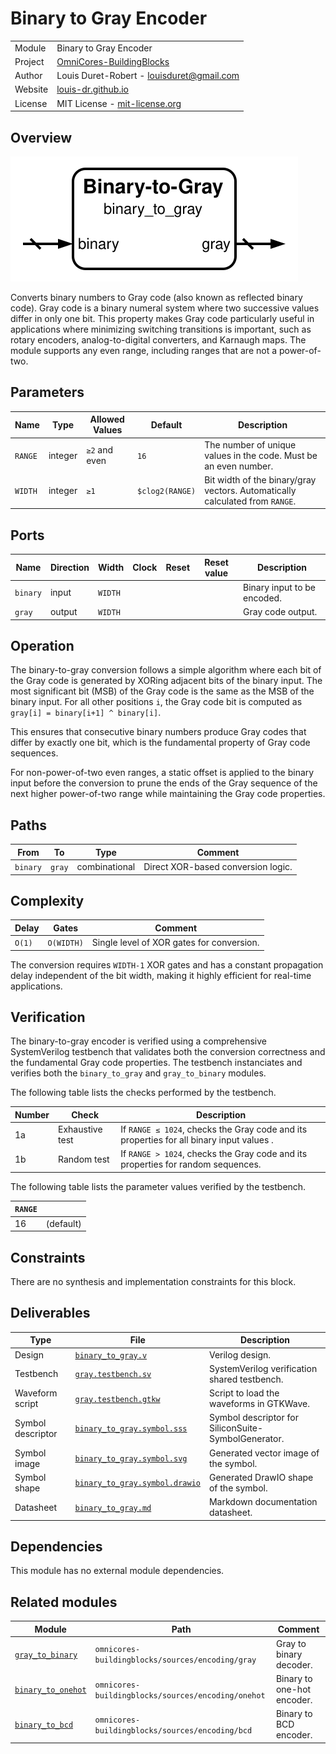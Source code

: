 # Binary to Gray Encoder

|         |                                                                                  |
| ------- | -------------------------------------------------------------------------------- |
| Module  | Binary to Gray Encoder                                                           |
| Project | [OmniCores-BuildingBlocks](https://github.com/Louis-DR/OmniCores-BuildingBlocks) |
| Author  | Louis Duret-Robert - [louisduret@gmail.com](mailto:louisduret@gmail.com)         |
| Website | [louis-dr.github.io](https://louis-dr.github.io)                                 |
| License | MIT License - [mit-license.org](https://mit-license.org)                         |

## Overview

![binary_to_gray](binary_to_gray.symbol.svg)

Converts binary numbers to Gray code (also known as reflected binary code). Gray code is a binary numeral system where two successive values differ in only one bit. This property makes Gray code particularly useful in applications where minimizing switching transitions is important, such as rotary encoders, analog-to-digital converters, and Karnaugh maps. The module supports any even range, including ranges that are not a power-of-two.

## Parameters

| Name    | Type    | Allowed Values | Default         | Description                                                                  |
| ------- | ------- | -------------- | --------------- | ---------------------------------------------------------------------------- |
| `RANGE` | integer | `≥2` and even  | `16`            | The number of unique values in the code. Must be an even number.             |
| `WIDTH` | integer | `≥1`           | `$clog2(RANGE)` | Bit width of the binary/gray vectors. Automatically calculated from `RANGE`. |

## Ports

| Name     | Direction | Width   | Clock | Reset | Reset value | Description                 |
| -------- | --------- | ------- | ----- | ----- | ----------- | --------------------------- |
| `binary` | input     | `WIDTH` |       |       |             | Binary input to be encoded. |
| `gray`   | output    | `WIDTH` |       |       |             | Gray code output.           |

## Operation

The binary-to-gray conversion follows a simple algorithm where each bit of the Gray code is generated by XORing adjacent bits of the binary input. The most significant bit (MSB) of the Gray code is the same as the MSB of the binary input. For all other positions `i`, the Gray code bit is computed as `gray[i] = binary[i+1] ^ binary[i]`.

This ensures that consecutive binary numbers produce Gray codes that differ by exactly one bit, which is the fundamental property of Gray code sequences.

For non-power-of-two even ranges, a static offset is applied to the binary input before the conversion to prune the ends of the Gray sequence of the next higher power-of-two range while maintaining the Gray code properties.

## Paths

| From     | To     | Type          | Comment                            |
| -------- | ------ | ------------- | ---------------------------------- |
| `binary` | `gray` | combinational | Direct XOR-based conversion logic. |

## Complexity

| Delay  | Gates      | Comment                                   |
| ------ | ---------- | ----------------------------------------- |
| `O(1)` | `O(WIDTH)` | Single level of XOR gates for conversion. |

The conversion requires `WIDTH-1` XOR gates and has a constant propagation delay independent of the bit width, making it highly efficient for real-time applications.

## Verification

The binary-to-gray encoder is verified using a comprehensive SystemVerilog testbench that validates both the conversion correctness and the fundamental Gray code properties. The testbench instanciates and verifies both the `binary_to_gray` and `gray_to_binary` modules.

The following table lists the checks performed by the testbench.

| Number | Check           | Description                                                                              |
| ------ | --------------- | ---------------------------------------------------------------------------------------- |
| 1a     | Exhaustive test | If `RANGE ≤ 1024`, checks the Gray code and its properties for all binary input values . |
| 1b     | Random test     | If `RANGE > 1024`, checks the Gray code and its properties for random sequences.         |

The following table lists the parameter values verified by the testbench.

| `RANGE` |           |
| ------- | --------- |
| 16      | (default) |

## Constraints

There are no synthesis and implementation constraints for this block.

## Deliverables

| Type              | File                                                           | Description                                         |
| ----------------- | -------------------------------------------------------------- | --------------------------------------------------- |
| Design            | [`binary_to_gray.v`](binary_to_gray.v)                         | Verilog design.                                     |
| Testbench         | [`gray.testbench.sv`](gray.testbench.sv)                       | SystemVerilog verification shared testbench.        |
| Waveform script   | [`gray.testbench.gtkw`](gray.testbench.gtkw)                   | Script to load the waveforms in GTKWave.            |
| Symbol descriptor | [`binary_to_gray.symbol.sss`](binary_to_gray.symbol.sss)       | Symbol descriptor for SiliconSuite-SymbolGenerator. |
| Symbol image      | [`binary_to_gray.symbol.svg`](binary_to_gray.symbol.svg)       | Generated vector image of the symbol.               |
| Symbol shape      | [`binary_to_gray.symbol.drawio`](binary_to_gray.symbol.drawio) | Generated DrawIO shape of the symbol.               |
| Datasheet         | [`binary_to_gray.md`](binary_to_gray.md)                       | Markdown documentation datasheet.                   |

## Dependencies

This module has no external module dependencies.

## Related modules

| Module                                              | Path                                               | Comment                    |
| --------------------------------------------------- | -------------------------------------------------- | -------------------------- |
| [`gray_to_binary`](gray_to_binary.md)               | `omnicores-buildingblocks/sources/encoding/gray`   | Gray to binary decoder.    |
| [`binary_to_onehot`](../onehot/binary_to_onehot.md) | `omnicores-buildingblocks/sources/encoding/onehot` | Binary to one-hot encoder. |
| [`binary_to_bcd`](binary_to_bcd.md)                 | `omnicores-buildingblocks/sources/encoding/bcd`    | Binary to BCD encoder.     |
